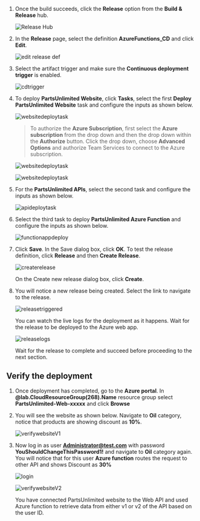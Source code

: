 

1. Once the build succeeds, click the **Release** option from the **Build & Release** hub.

    ![Release Hub](../images/releasehub.png)

1. In the **Release** page, select the definition **AzureFunctions_CD** and click **Edit**.

     ![edit release def](../images/editreleasedef.png)

1. Select the artifact trigger and make sure the **Continuous deployment trigger** is enabled.

     ![cdtrigger](../images/cdtrigger.png)

1. To deploy **PartsUnlimited Website**, click **Tasks**, select the first **Deploy PartsUnlimited Website** task and configure the inputs as shown below.

    ![websitedeploytask](../images/websitedeploytask.png)

   > To authorize the **Azure Subscription**, first select the **Azure subscription** from the drop down and then the drop down within the **Authorize** button. Click the drop down, choose **Advanced Options** and authorize Team Services to connect to the Azure subscription.

    ![websitedeploytask](../images/authorizeazure.png)

    ![websitedeploytask](../images/azureauth.png)

1. For the **PartsUnlimited APIs**, select the second task and configure the inputs as shown below.

   ![apideploytask](../images/apideploytask.png)

1. Select the third task to deploy **PartsUnlimited Azure Function** and configure the inputs  as shown below.

   ![functionappdeploy](../images/functionappdeploy.png)
  
1. Click **Save**. In the Save dialog box, click **OK**. To test the release definition, click **Release** and then **Create Release**.
  
   ![createrelease](../images/createrelease.png)

   On the Create new release dialog box, click **Create**.

1. You will notice a new release being created. Select the link to navigate to the release.

   ![releasetriggered](../images/releasetriggered.png)
   
   You can watch the live logs for the deployment as it happens. Wait for the release to be deployed to the Azure web app.

      ![releaselogs](../images/releaselogs.png)

   Wait for the release to complete and succeed before proceeding to the next section.

## Verify the deployment

1. Once deployment has completed, go to the **Azure portal**. In **@lab.CloudResourceGroup(268).Name** resource group select **PartsUnlimited-Web-xxxxx** and click **Browse**

1. You will see the website as shown below. Navigate to **Oil** category, notice that products are showing discount as **10%**.

   ![verifywebsiteV1](../images/verifywebsiteV1.png)

1. Now log in as user **Administrator@test.com** with password **YouShouldChangeThisPassword1!** and navigate to **Oil** category again. You will notice that for this user **Azure function** routes the request to other API and shows Discount as **30%**

   ![login](../images/login.png)

   ![verifywebsiteV2](../images/verifywebsiteV2.png)
   
   You have connected PartsUnlimited website to the Web API and used Azure function to retrieve data from either v1 or v2 of the API based on the user ID.